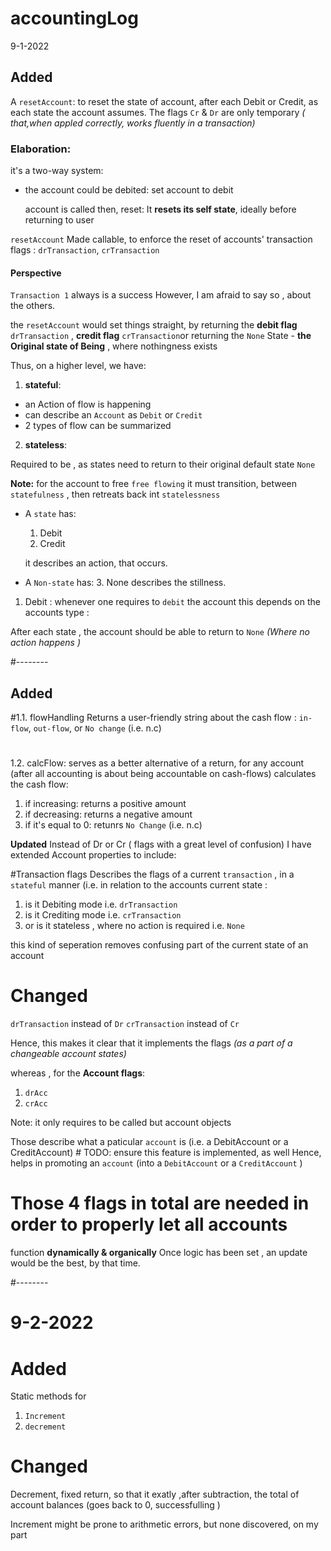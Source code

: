 # accountingLog

9-1-2022


## Added 
A `resetAccount`:  to reset the state of account, after each Debit or Credit, 
as each state the account assumes. The flags `Cr` & `Dr` are only temporary
*( that,when appled correctly, works fluently in a transaction)* 


### Elaboration: 
it's a two-way system: 
- the account could be debited:
    set account to debit
    
    account is called 
    then, reset:
    It **resets its self state**,  ideally before returning to user


`resetAccount`
Made callable, to enforce the reset of accounts' transaction flags : `drTransaction`, `crTransaction`

#### Perspective

`Transaction 1` always is a success 
However, I am afraid to say so , about  the others.

the `resetAccount` would set things straight, by  returning the **debit flag** `drTransaction` , **credit flag** `crTransaction`or returning the `None` State - **the Original state of Being** , where nothingness exists
 
Thus, on a higher level, we have: 
 
 1. **stateful**: 
 - an Action of flow is happening
 -  can describe an `Account` as `Debit` or `Credit`
- 2 types of flow can be summarized
 2. **stateless**:
 
 Required to be , as states need to return to their original default state `None`
 
 **Note:**
     for the account to free `free flowing`
     it must transition, between `statefulness` , then retreats back int `statelessness`
 
- A `state` has: 
    1. Debit 
    2. Credit 

    it describes an action, that occurs.
        
- A `Non-state` has:
    3. None
    describes the stillness.
    

 1. Debit : whenever one requires to `debit` the account 
 this depends on the accounts type : 
 
 After each state ,  the account should be able to return to `None` 
 *(Where no action happens )*
 
 #--------
 ## Added 
 #1.1. flowHandling 
 Returns a user-friendly string about the cash flow : `in-flow`, `out-flow`, or `No change` (i.e. n.c)
 
 # 
 1.2. calcFlow: serves as a better alternative of a return, for any account
 (after all accounting is about being accountable on cash-flows)
 calculates the cash flow:

 1. if increasing: returns a positive amount 
 2. if decreasing: returns a negative amount 
 3. if it's equal to 0: retunrs `No Change` (i.e. n.c)
 
 **Updated**
 Instead of Dr or Cr ( flags with a great level of confusion)
 I have extended Account properties to include:
 
 #Transaction flags
 Describes the flags of a current `transaction` , in a `stateful` manner 
 (i.e. in relation to the accounts current state : 
 1. is it Debiting mode i.e. `drTransaction`
 2. is it Crediting mode i.e. `crTransaction`
 3. or is it stateless , where no action is required i.e. `None`
 
 this kind of seperation removes confusing part of the current state of an account 
 
 # Changed 
 
 `drTransaction` instead of `Dr`
 `crTransaction` instead of `Cr`
 
 Hence, this makes it clear that it implements the flags *(as a  part of a changeable account states)*
 
 whereas , for the **Account flags**:
 
1.  `drAcc`
2. ` crAcc `

Note: it only requires to be called but account objects

Those describe what a paticular `account` is (i.e. a DebitAccount or a CreditAccount) # TODO: ensure this feature is implemented, as well 
 Hence, helps in promoting an `account` (into a `DebitAccount` or a `CreditAccount` )
 
 
 # Those 4 flags in total are needed in order to properly let all accounts 
 function **dynamically & organically**
 Once logic has been set , an update would be the best, by that time.
 
 #--------
 # 9-2-2022
 
 # Added 
 
 Static methods for 
 
 1. `Increment` 
 2. `decrement` 
 
 # Changed 
 Decrement, fixed return, so that it exatly ,after subtraction, the total of account balances 
 (goes back to 0, successfulling )
 
 Increment might be prone to arithmetic errors, but none discovered, on my part
